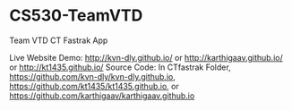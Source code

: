 # CS530-TeamVTD
Team VTD CT Fastrak App

Live Website Demo:   http://kvn-dly.github.io/  or  http://karthigaav.github.io/ or http://kt1435.github.io/
Source Code: In CTfastrak Folder, https://github.com/kvn-dly/kvn-dly.github.io, https://github.com/kt1435/kt1435.github.io, or https://github.com/karthigaav/karthigaav.github.io
